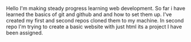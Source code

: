 Hello
I'm making steady progress learning web development. 
So far i have learned the basics of git and github and 
and how to set them up. 
I've created my first and second repos cloned them to my 
machine.
In second repo I'm trying to create a basic website with just html its a project I have been assigned.